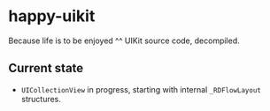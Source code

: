 # happy-uikit
Because life is to be enjoyed ^^ UIKit source code, decompiled.


## Current state
* `UICollectionView` in progress, starting with internal `_RDFlowLayout` structures.
